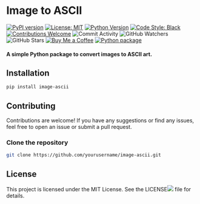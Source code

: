 # Image to ASCII

[![PyPI version](https://badge.fury.io/py/image-ascii.svg)](https://badge.fury.io/py/image-ascii)
[![License: MIT](https://img.shields.io/badge/License-MIT-yellow.svg)](https://opensource.org/licenses/MIT)
[![Python Version](https://img.shields.io/badge/python-3.6%2B-blue.svg)](https://www.python.org/downloads/)
[![Code Style: Black](https://img.shields.io/badge/code%20style-black-000000.svg)](https://github.com/psf/black)
[![Contributions Welcome](https://img.shields.io/badge/contributions-welcome-brightgreen.svg?style=flat)](https://github.com/yourusername/image-ascii/issues)
![Commit Activity](https://img.shields.io/github/commit-activity/y/tianhukj/image-ascii)
![GitHub Watchers](https://img.shields.io/github/watchers/tianhukj/image-ascii?style=social)
![GitHub Stars](https://img.shields.io/github/stars/tianhukj/image-ascii?style=social)
[![Buy Me a Coffee](https://img.shields.io/badge/Donate-Buy%20Me%20A%20Coffee-FF813F.svg?logo=buy-me-a-coffee)](https://www.buymeacoffee.com/tianhukj)
[![Python package](https://github.com/tianhukj/image-ascii/actions/workflows/python-package.yml/badge.svg)](https://github.com/tianhukj/image-ascii/actions/workflows/python-package.yml)


#### A simple Python package to convert images to ASCII art.

## Installation

```bash
pip install image-ascii
```

## Contributing
Contributions are welcome! If you have any suggestions or find any issues, feel free to open an issue or submit a pull request.

### Clone the repository
```bash
git clone https://github.com/yourusername/image-ascii.git
```

## License
This project is licensed under the MIT License. See the LICENSE![](/LICENSE) file for details.
